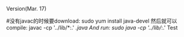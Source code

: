 Version(Mar. 17)

#没有javac的时候要download:
sudo yum install java-devel
然后就可以compile:
javac -cp '../lib/*:.' *.java
And run:
sudo java -cp '../lib/*:.' Test